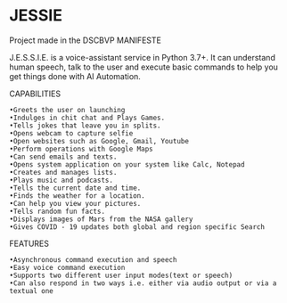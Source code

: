 # JESSIE
Project made in the DSCBVP MANIFESTE

J.E.S.S.I.E. is a voice-assistant service in Python 3.7+. It can understand human speech, talk to the user and execute basic commands  to help you get things done with AI Automation.

CAPABILITIES 
  
    •Greets the user on launching
    •Indulges in chit chat and Plays Games.
    •Tells jokes that leave you in splits.
    •Opens webcam to capture selfie
    •Open websites such as Google, Gmail, Youtube
    •Perform operations with Google Maps
    •Can send emails and texts.
    •Opens system application on your system like Calc, Notepad
    •Creates and manages lists.
    •Plays music and podcasts.
    •Tells the current date and time.
    •Finds the weather for a location.
    •Can help you view your pictures.
    •Tells random fun facts.
    •Displays images of Mars from the NASA gallery
    •Gives COVID - 19 updates both global and region specific Search

    
FEATURES

    •Asynchronous command execution and speech 
    •Easy voice command execution
    •Supports two different user input modes(text or speech)
    •Can also respond in two ways i.e. either via audio output or via a textual one
